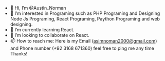 - 👋 Hi, I’m @Austin_Norman
- 👀 I’m interested in Programing such as PHP Programing and Designing Node Js Programing, React Programing, Paython Programing and web designing.
- 🌱 I’m currently learning React.
- 💞️ I’m looking to collaborate on React.
- 📫 How to reach me: Here is my Email (asimnoman2000@gmail.com) and Phone number (+92 3168 671360) feel free to ping me any time Thanks!

<!---
asimkiller/asimkiller is a ✨ special ✨ repository because its `README.md` (this file) appears on your GitHub profile.
You can click the Preview link to take a look at your changes.
--->
